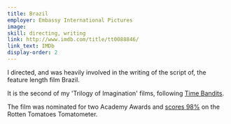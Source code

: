 ```yaml
---
title: Brazil
employer: Embassy International Pictures
image: 
skill: directing, writing
link: http://www.imdb.com/title/tt0088846/
link_text: IMDb
display-order: 2
---
```


I directed, and was heavily involved in the writing of the script of, the feature length film Brazil.

It is the second of my 'Trilogy of Imagination' films, following [Time Bandits](http://www.imdb.com/title/tt0081633/).

The film was nominated for two Academy Awards and [scores 98%](https://www.rottentomatoes.com/m/1003033-brazil/) on the Rotten Tomatoes Tomatometer.